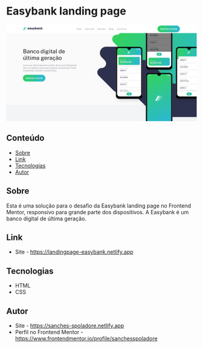 # Easybank landing page

![](./.github/preview.png)

## Conteúdo
- [Sobre](#sobre)
- [Link](#link)
- [Tecnologias](#tecnologias)
- [Autor](#autor)

## Sobre
Esta é uma solução para o desafio da Easybank landing page no Frontend Mentor, responsivo para grande parte dos dispositivos. A Easybank é um banco digital de última geração.

## Link
- Site - https://landingpage-easybank.netlify.app

## Tecnologias
- HTML
- CSS

## Autor
- Site - https://sanches-spoladore.netlify.app
- Perfil no Frontend Mentor - https://www.frontendmentor.io/profile/sanchesspoladore